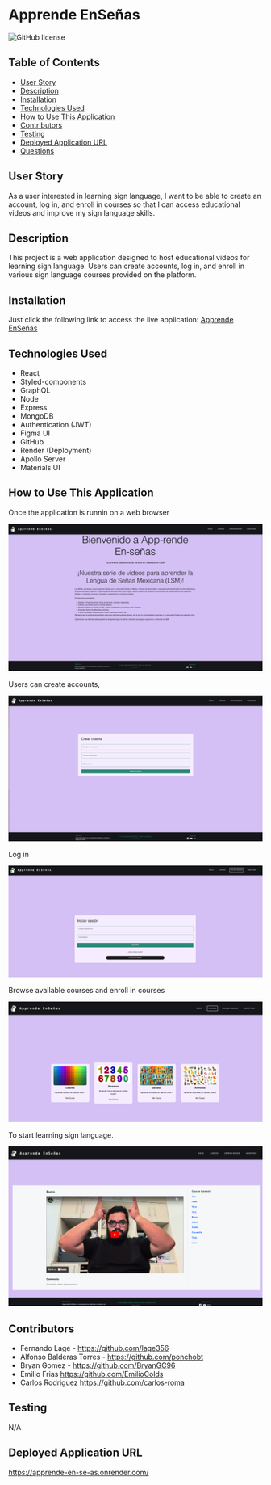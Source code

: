# Apprende EnSeñas

![GitHub license](https://img.shields.io/badge/license-MIT-blue.svg)

## Table of Contents

- [User Story](#user-story)
- [Description](#description)
- [Installation](#installation)
- [Technologies Used](#technologies-used)
- [How to Use This Application](#how-to-use-this-application)
- [Contributors](#contributors)
- [Testing](#testing)
- [Deployed Application URL](#deployed-application-url)
- [Questions](#questions)

## User Story

As a user interested in learning sign language, I want to be able to create an account, log in, and enroll in courses so that I can access educational videos and improve my sign language skills.

## Description

This project is a web application designed to host educational videos for learning sign language. Users can create accounts, log in, and enroll in various sign language courses provided on the platform.

## Installation

Just click the following link to access the live application: [Apprende EnSeñas](https://apprende-en-se-as.onrender.com)

## Technologies Used

- React
- Styled-components
- GraphQL
- Node
- Express
- MongoDB
- Authentication (JWT)
- Figma UI
- GitHub
- Render (Deployment)
- Apollo Server
- Materials UI

## How to Use This Application

Once the application is runnin on a web browser

![home](/client/src/assets/home.png)

Users can create accounts,

![register](/client/src/assets/Crear%20cuenta.png)

Log in

![login](/client/src/assets/login.png)

Browse available courses and enroll in courses

![alt text](/client/src/assets/cursos.png)

To start learning sign language.

![alt text](/client/src/assets/curso.png)

## Contributors

- Fernando Lage - https://github.com/lage356
- Alfonso Balderas Torres - https://github.com/ponchobt
- Bryan Gomez - https://github.com/BryanGC96
- Emilio Frias https://github.com/EmilioColds
- Carlos Rodriguez https://github.com/carlos-roma

## Testing

N/A

## Deployed Application URL

https://apprende-en-se-as.onrender.com/
